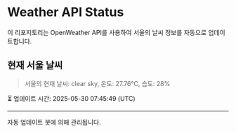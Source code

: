 
# Weather API Status

이 리포지토리는 OpenWeather API를 사용하여 서울의 날씨 정보를 자동으로 업데이트합니다.

## 현재 서울 날씨
> 서울의 현재 날씨: clear sky, 온도: 27.76°C, 습도: 28%

⏳ 업데이트 시간: 2025-05-30 07:45:49 (UTC)

---
자동 업데이트 봇에 의해 관리됩니다.
